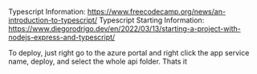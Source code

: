 Typescript Information: https://www.freecodecamp.org/news/an-introduction-to-typescript/
Typescript Starting Information: https://www.diegorodrigo.dev/en/2022/03/13/starting-a-project-with-nodejs-express-and-typescript/

To deploy, just right go to the azure portal and right click the app service name, deploy, and select the whole api folder. Thats it